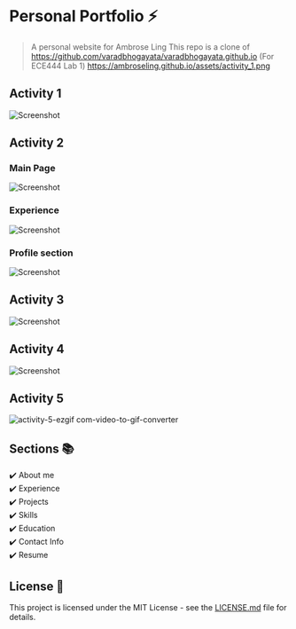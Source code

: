 # Personal Portfolio ⚡️ 
> A personal website for Ambrose Ling
> This repo is a clone of https://github.com/varadbhogayata/varadbhogayata.github.io (For ECE444 Lab 1)
> https://ambroseling.github.io/assets/activity_1.png

## Activity 1
![Screenshot](https://ambroseling.github.io/assets/activity_1.png)

## Activity 2
### Main Page
![Screenshot](https://ambroseling.github.io/assets/activity_2_1.png)

### Experience
![Screenshot](https://ambroseling.github.io/assets/activity_2_2.png)

### Profile section
![Screenshot](https://ambroseling.github.io/assets/activity_2_3.png)

## Activity 3
![Screenshot](https://ambroseling.github.io/assets/activity_3.png)

## Activity 4
![Screenshot](https://ambroseling.github.io/assets/activity_4.png)

## Activity 5
![activity-5-ezgif com-video-to-gif-converter](https://github.com/user-attachments/assets/25aa2b54-5064-473a-9045-cf478fcfbb77)

## Sections 📚
✔️ About me\
✔️ Experience\
✔️ Projects \
✔️ Skills \
✔️ Education\
✔️ Contact Info\
✔️ Resume


## License 📄
This project is licensed under the MIT License - see the [LICENSE.md](./LICENSE) file for details.
